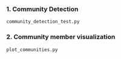 ### 1. Community Detection

```
community_detection_test.py
```

### 2. Community member visualization

```
plot_communities.py
```